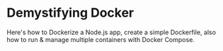 # Demystifying Docker

Here's how to Dockerize a Node.js app, create a simple Dockerfile, also how to run & manage multiple containers with Docker Compose.

